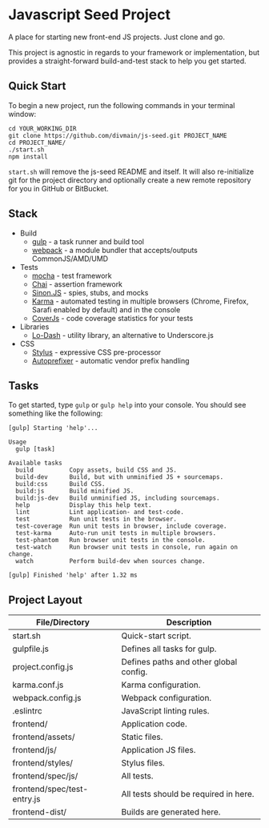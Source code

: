 # Javascript Seed Project

A place for starting new front-end JS projects.  Just clone and go.

This project is agnostic in regards to your framework or implementation, but provides a straight-forward build-and-test stack to help you get started.


## Quick Start

To begin a new project, run the following commands in your terminal window:

```
cd YOUR_WORKING_DIR
git clone https://github.com/divmain/js-seed.git PROJECT_NAME
cd PROJECT_NAME/
./start.sh
npm install
```

`start.sh` will remove the js-seed README and itself.  It will also re-initialize git for the project directory and optionally create a new remote repository for you in GitHub or BitBucket.


## Stack

- Build
    - [gulp](http://gulpjs.com/) - a task runner and build tool
    - [webpack](http://webpack.github.io/) - a module bundler that accepts/outputs CommonJS/AMD/UMD
- Tests
    - [mocha](http://visionmedia.github.io/mocha/) - test framework
    - [Chai](http://chaijs.com/) - assertion framework
    - [Sinon.JS](http://sinonjs.org) - spies, stubs, and mocks
    - [Karma](http://karma-runner.github.io/) - automated testing in multiple browsers (Chrome, Firefox, Sarafi enabled by default) and in the console
    - [CoverJs](https://github.com/webpack/coverjs-loader) - code coverage statistics for your tests
- Libraries
    - [Lo-Dash](http://lodash.com) - utility library, an alternative to Underscore.js
- CSS
    - [Stylus](http://learnboost.github.io/stylus/) - expressive CSS pre-processor
    - [Autoprefixer](https://github.com/ai/autoprefixer) - automatic vendor prefix handling

## Tasks

To get started, type `gulp` or `gulp help` into your console.  You should see something like the following:

```text
[gulp] Starting 'help'...

Usage
  gulp [task]

Available tasks
  build          Copy assets, build CSS and JS.
  build-dev      Build, but with unminified JS + sourcemaps.
  build:css      Build CSS.
  build:js       Build minified JS.
  build:js-dev   Build unminified JS, including sourcemaps.
  help           Display this help text.
  lint           Lint application- and test-code.
  test           Run unit tests in the browser.
  test-coverage  Run unit tests in browser, include coverage.
  test-karma     Auto-run unit tests in multiple browsers.
  test-phantom   Run browser unit tests in the console.
  test-watch     Run browser unit tests in console, run again on change.
  watch          Perform build-dev when sources change.

[gulp] Finished 'help' after 1.32 ms
```


## Project Layout

| File/Directory              | Description                            |
| ----                        | ----                                   |
| start.sh                    | Quick-start script.                    |
| gulpfile.js                 | Defines all tasks for gulp.            |
| project.config.js           | Defines paths and other global config. |
| karma.conf.js               | Karma configuration.                   |
| webpack.config.js           | Webpack configuration.                 |
| .eslintrc                   | JavaScript linting rules.              |
| frontend/                   | Application code.                      |
| frontend/assets/            | Static files.                          |
| frontend/js/                | Application JS files.                  |
| frontend/styles/            | Stylus files.                          |
| frontend/spec/js/           | All tests.                             |
| frontend/spec/test-entry.js | All tests should be required in here.  |
| frontend-dist/              | Builds are generated here.             |
